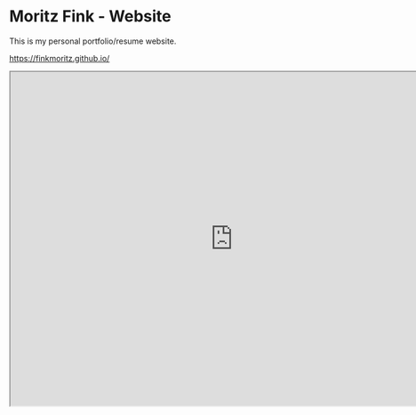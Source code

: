 # Moritz Fink - Website

This is my personal portfolio/resume website.

https://finkmoritz.github.io/

<iframe src="https://stockenfelser-bierfreunde.de" title="preview" style="pointer-events: none;" width="800px" height="600px"></iframe>

